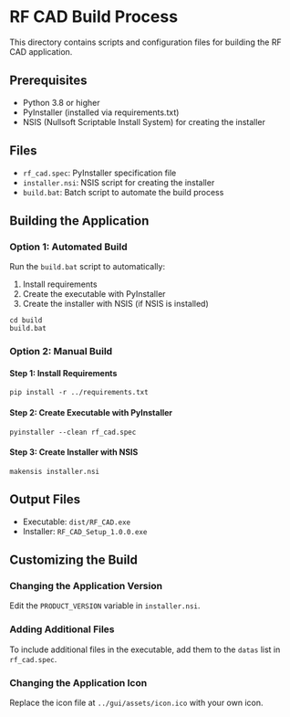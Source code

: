 # RF CAD Build Process

This directory contains scripts and configuration files for building the RF CAD application.

## Prerequisites

- Python 3.8 or higher
- PyInstaller (installed via requirements.txt)
- NSIS (Nullsoft Scriptable Install System) for creating the installer

## Files

- `rf_cad.spec`: PyInstaller specification file
- `installer.nsi`: NSIS script for creating the installer
- `build.bat`: Batch script to automate the build process

## Building the Application

### Option 1: Automated Build

Run the `build.bat` script to automatically:
1. Install requirements
2. Create the executable with PyInstaller
3. Create the installer with NSIS (if NSIS is installed)

```
cd build
build.bat
```

### Option 2: Manual Build

#### Step 1: Install Requirements

```
pip install -r ../requirements.txt
```

#### Step 2: Create Executable with PyInstaller

```
pyinstaller --clean rf_cad.spec
```

#### Step 3: Create Installer with NSIS

```
makensis installer.nsi
```

## Output Files

- Executable: `dist/RF_CAD.exe`
- Installer: `RF_CAD_Setup_1.0.0.exe`

## Customizing the Build

### Changing the Application Version

Edit the `PRODUCT_VERSION` variable in `installer.nsi`.

### Adding Additional Files

To include additional files in the executable, add them to the `datas` list in `rf_cad.spec`.

### Changing the Application Icon

Replace the icon file at `../gui/assets/icon.ico` with your own icon. 